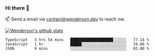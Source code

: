 ### Hi there 👋

<!--
**Wenderson-P/wenderson-p** is a ✨ _special_ ✨ repository because its `README.md` (this file) appears on your GitHub profile.

Here are some ideas to get you started:

- 🔭 I’m currently working on ...
- 🌱 I’m currently learning ...
- 👯 I’m looking to collaborate on ...
- 🤔 I’m looking for help with ...
- 💬 Ask me about ...
- 📫 How to reach me: ...
- 😄 Pronouns: ...
- ⚡ Fun fact: ...
-->

📫  Send a email via contact@wenderson.dev to reach me.

[![Wenderson's github stats](https://github-readme-stats.vercel.app/api?username=wenderson-p&show_icons=true&theme=tokyonight&hide=issues)](https://github.com/wenderson-p/github-readme-stats)

<!--START_SECTION:waka-->
```text
TypeScript   3 hrs 54 mins   ███████████████████░░░░░░   77.14 % 
JavaScript   1 hr            █████░░░░░░░░░░░░░░░░░░░░   19.86 % 
JSON         9 mins          ░░░░░░░░░░░░░░░░░░░░░░░░░   03.00 %
```
<!--END_SECTION:waka-->
